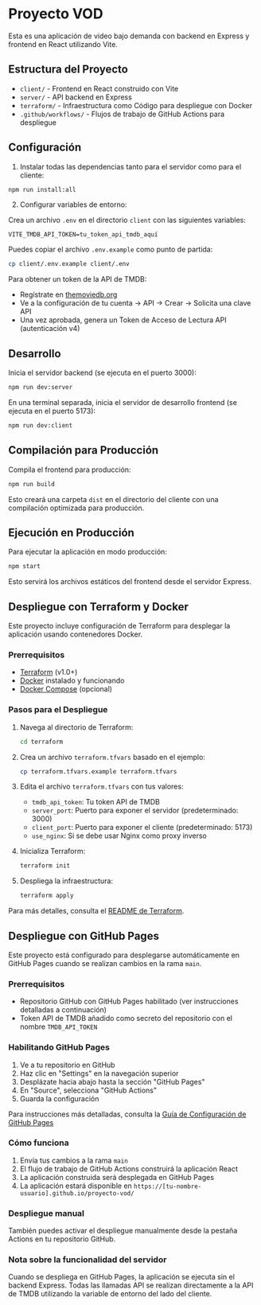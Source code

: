 # Proyecto VOD

Esta es una aplicación de video bajo demanda con backend en Express y frontend en React utilizando Vite.

## Estructura del Proyecto

- `client/` - Frontend en React construido con Vite
- `server/` - API backend en Express
- `terraform/` - Infraestructura como Código para despliegue con Docker
- `.github/workflows/` - Flujos de trabajo de GitHub Actions para despliegue

## Configuración

1. Instalar todas las dependencias tanto para el servidor como para el cliente:

```bash
npm run install:all
```

2. Configurar variables de entorno:

Crea un archivo `.env` en el directorio `client` con las siguientes variables:
```
VITE_TMDB_API_TOKEN=tu_token_api_tmdb_aquí
```

Puedes copiar el archivo `.env.example` como punto de partida:
```bash
cp client/.env.example client/.env
```

Para obtener un token de la API de TMDB:
- Regístrate en [themoviedb.org](https://www.themoviedb.org/signup)
- Ve a la configuración de tu cuenta -> API -> Crear -> Solicita una clave API
- Una vez aprobada, genera un Token de Acceso de Lectura API (autenticación v4)

## Desarrollo

Inicia el servidor backend (se ejecuta en el puerto 3000):

```bash
npm run dev:server
```

En una terminal separada, inicia el servidor de desarrollo frontend (se ejecuta en el puerto 5173):

```bash
npm run dev:client
```

## Compilación para Producción

Compila el frontend para producción:

```bash
npm run build
```

Esto creará una carpeta `dist` en el directorio del cliente con una compilación optimizada para producción.

## Ejecución en Producción

Para ejecutar la aplicación en modo producción:

```bash
npm start
```

Esto servirá los archivos estáticos del frontend desde el servidor Express.

## Despliegue con Terraform y Docker

Este proyecto incluye configuración de Terraform para desplegar la aplicación usando contenedores Docker.

### Prerrequisitos
- [Terraform](https://www.terraform.io/downloads.html) (v1.0+)
- [Docker](https://www.docker.com/get-started) instalado y funcionando
- [Docker Compose](https://docs.docker.com/compose/install/) (opcional)

### Pasos para el Despliegue

1. Navega al directorio de Terraform:
   ```bash
   cd terraform
   ```

2. Crea un archivo `terraform.tfvars` basado en el ejemplo:
   ```bash
   cp terraform.tfvars.example terraform.tfvars
   ```

3. Edita el archivo `terraform.tfvars` con tus valores:
   - `tmdb_api_token`: Tu token API de TMDB
   - `server_port`: Puerto para exponer el servidor (predeterminado: 3000)
   - `client_port`: Puerto para exponer el cliente (predeterminado: 5173)
   - `use_nginx`: Si se debe usar Nginx como proxy inverso

4. Inicializa Terraform:
   ```bash
   terraform init
   ```

5. Despliega la infraestructura:
   ```bash
   terraform apply
   ```

Para más detalles, consulta el [README de Terraform](./terraform/README.md).

## Despliegue con GitHub Pages

Este proyecto está configurado para desplegarse automáticamente en GitHub Pages cuando se realizan cambios en la rama `main`.

### Prerrequisitos
- Repositorio GitHub con GitHub Pages habilitado (ver instrucciones detalladas a continuación)
- Token API de TMDB añadido como secreto del repositorio con el nombre `TMDB_API_TOKEN`

### Habilitando GitHub Pages
1. Ve a tu repositorio en GitHub
2. Haz clic en "Settings" en la navegación superior
3. Desplázate hacia abajo hasta la sección "GitHub Pages"
4. En "Source", selecciona "GitHub Actions"
5. Guarda la configuración

Para instrucciones más detalladas, consulta la [Guía de Configuración de GitHub Pages](./docs/github-pages-setup.md)

### Cómo funciona
1. Envía tus cambios a la rama `main`
2. El flujo de trabajo de GitHub Actions construirá la aplicación React
3. La aplicación construida será desplegada en GitHub Pages
4. La aplicación estará disponible en `https://[tu-nombre-usuario].github.io/proyecto-vod/`

### Despliegue manual
También puedes activar el despliegue manualmente desde la pestaña Actions en tu repositorio GitHub.

### Nota sobre la funcionalidad del servidor
Cuando se despliega en GitHub Pages, la aplicación se ejecuta sin el backend Express. Todas las llamadas API se realizan directamente a la API de TMDB utilizando la variable de entorno del lado del cliente.
